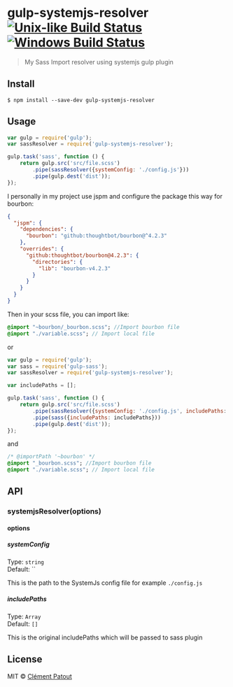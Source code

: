 # gulp-systemjs-resolver [![Unix-like Build Status](https://travis-ci.org/clempat/gulp-systemjs-resolver.svg?branch=master)](https://travis-ci.org/clempat/gulp-systemjs-resolver) [![Windows Build Status](https://ci.appveyor.com/api/projects/status/github/clempat/gulp-systemjs-resolver?svg=true&branch=master)](https://ci.appveyor.com/project/clempat/gulp-systemjs-resolver)

> My Sass Import resolver using systemjs gulp plugin


## Install

```
$ npm install --save-dev gulp-systemjs-resolver
```


## Usage

```js
var gulp = require('gulp');
var sassResolver = require('gulp-systemjs-resolver');

gulp.task('sass', function () {
	return gulp.src('src/file.scss')
		.pipe(sassResolver({systemConfig: './config.js'}))
		.pipe(gulp.dest('dist'));
});
```

I personally in my project use jspm and configure the package this way for bourbon:
```json
{
  "jspm": {
    "dependencies": {
      "bourbon": "github:thoughtbot/bourbon@^4.2.3"
    },
    "overrides": {
      "github:thoughtbot/bourbon@4.2.3": {
        "directories": {
          "lib": "bourbon-v4.2.3"
        }
      }
    }
  }
}
```

Then in your scss file, you can import like:

```sass
@import "~bourbon/_bourbon.scss"; //Import bourbon file
@import "./variable.scss"; // Import local file
```

or

```js
var gulp = require('gulp');
var sass = require('gulp-sass');
var sassResolver = require('gulp-systemjs-resolver');

var includePaths = [];

gulp.task('sass', function () {
	return gulp.src('src/file.scss')
		.pipe(sassResolver({systemConfig: './config.js', includePaths: includePaths}))
		.pipe(sass({includePaths: includePaths}))
		.pipe(gulp.dest('dist'));
});
```

and

```sass
/* @importPath '~bourbon' */
@import "_bourbon.scss"; //Import bourbon file
@import "./variable.scss"; // Import local file
```

## API

### systemjsResolver(options)

#### options

##### systemConfig

Type: `string`  
Default: ``

This is the path to the SystemJs config file for example `./config.js`

##### includePaths

Type: `Array`  
Default: `[]`

This is the original includePaths which will be passed to sass plugin


## License

MIT © [Clément Patout](https://github.com/clempat)
